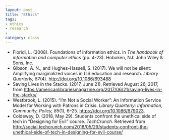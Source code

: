 ```yaml
---
layout: post
title: "Ethics"
tags: 
- ethics
- research
- 
category: class
---
```


- Floridi,	L.	(2008).	Foundations	of	information	ethics.	In	*The	handbook	of	information	and	computer	ethics* (pp.	4-23).	Hoboken,	NJ:	John	Wiley	&	Sons,	Inc.	
- Gibson,	A.	N.,	and	Hughes-Hassell,	S.	(2017).	We	will	not	be	silent:	Amplifying	marginalized	voices	in	LIS	education	and	research.	*Library	Quarterly,	87*(4). http://doi.org/10.1086/693488
- Saving	Lives	in	the	Stacks.	(2017,	June	21).	Retrieved	August	26,	2017,	from	https://americanlibrariesmagazine.org/2017/06/21/saving-lives-in-the-stacks/
- Westbrook,	L.	(2015).	“I’m	Not	a	Social	Worker”:	An	Information	Service	Model	for	Working	with	Patrons	in	Crisis.	*Library	Quarterly:	Information,	Community,	Policy,	85*(1),	6–25.	https://doi.org/10.1086/679023.
- Coldewey, D. (2018, May 29). Students confront the unethical side of tech in “Designing for Evil” course. *TechCrunch.* Retrieved from http://social.techcrunch.com/2018/05/29/students-confront-the-unethical-side-of-tech-in-designing-for-evil-course/